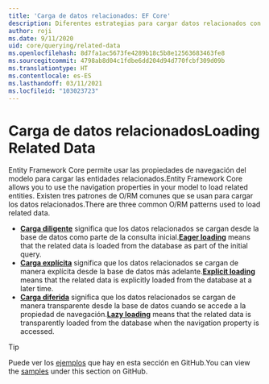 ```yaml
---
title: 'Carga de datos relacionados: EF Core'
description: Diferentes estrategias para cargar datos relacionados con Entity Framework Core
author: roji
ms.date: 9/11/2020
uid: core/querying/related-data
ms.openlocfilehash: 8d7fa1ac5673fe4289b18c5b8e12563683463fe8
ms.sourcegitcommit: 4798ab8d04c1fdbe6dd204d94d770fcbf309d09b
ms.translationtype: HT
ms.contentlocale: es-ES
ms.lasthandoff: 03/11/2021
ms.locfileid: "103023723"
---
```

# <a name="loading-related-data"></a><span data-ttu-id="c197f-103">Carga de datos relacionados</span><span class="sxs-lookup"><span data-stu-id="c197f-103">Loading Related Data</span></span>

<span data-ttu-id="c197f-104">Entity Framework Core permite usar las propiedades de navegación del modelo para cargar las entidades relacionados.</span><span class="sxs-lookup"><span data-stu-id="c197f-104">Entity Framework Core allows you to use the navigation properties in your model to load related entities.</span></span> <span data-ttu-id="c197f-105">Existen tres patrones de O/RM comunes que se usan para cargar los datos relacionados.</span><span class="sxs-lookup"><span data-stu-id="c197f-105">There are three common O/RM patterns used to load related data.</span></span>

* <span data-ttu-id="c197f-106">**[Carga diligente](xref:core/querying/related-data/eager)** significa que los datos relacionados se cargan desde la base de datos como parte de la consulta inicial.</span><span class="sxs-lookup"><span data-stu-id="c197f-106">**[Eager loading](xref:core/querying/related-data/eager)** means that the related data is loaded from the database as part of the initial query.</span></span>
* <span data-ttu-id="c197f-107">**[Carga explícita](xref:core/querying/related-data/explicit)** significa que los datos relacionados se cargan de manera explícita desde la base de datos más adelante.</span><span class="sxs-lookup"><span data-stu-id="c197f-107">**[Explicit loading](xref:core/querying/related-data/explicit)** means that the related data is explicitly loaded from the database at a later time.</span></span>
* <span data-ttu-id="c197f-108">**[Carga diferida](xref:core/querying/related-data/lazy)** significa que los datos relacionados se cargan de manera transparente desde la base de datos cuando se accede a la propiedad de navegación.</span><span class="sxs-lookup"><span data-stu-id="c197f-108">**[Lazy loading](xref:core/querying/related-data/lazy)** means that the related data is transparently loaded from the database when the navigation property is accessed.</span></span>

> [!TIP]
> <span data-ttu-id="c197f-109">Puede ver los [ejemplos](https://github.com/dotnet/EntityFramework.Docs/tree/main/samples/core/Querying/RelatedData) que hay en esta sección en GitHub.</span><span class="sxs-lookup"><span data-stu-id="c197f-109">You can view the [samples](https://github.com/dotnet/EntityFramework.Docs/tree/main/samples/core/Querying/RelatedData) under this section on GitHub.</span></span>
